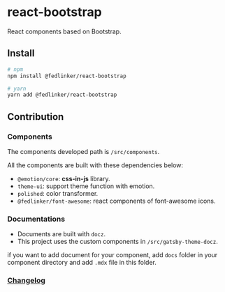 # react-bootstrap

React components based on Bootstrap.

## Install

```bash
# npm
npm install @fedlinker/react-bootstrap

# yarn
yarn add @fedlinker/react-bootstrap
```

## Contribution

### Components

The components developed path is `/src/components`.

All the components are built with these dependencies below:

- `@emotion/core`: **css-in-js** library.
- `theme-ui`: support theme function with emotion.
- `polished`: color transformer.
- `@fedlinker/font-awesome`: react components of font-awesome icons.

### Documentations

- Documents are built with `docz`.
- This project uses the custom components in `/src/gatsby-theme-docz`.

if you want to add document for your component, add `docs` folder in your component directory and add `.mdx` file in this folder.

### [Changelog](https://github.com/fedlinker/react-bootstrap/blob/master/CHANGELOG.md)
